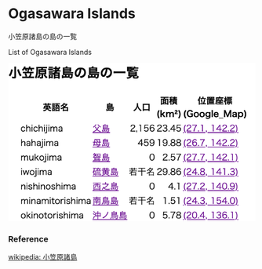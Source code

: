 Ogasawara Islands
===============

小笠原諸島の島の一覧

List of Ogasawara Islands

![ogasawara islands](https://github.com/ohwada/World_Countries/blob/main/japan_municipal_code/ogasawara_islands/screenshots/ogasawara_islands_list.png)

### Reference

[wikipedia: 小笠原諸島](https://ja.wikipedia.org/wiki/%E5%B0%8F%E7%AC%A0%E5%8E%9F%E8%AB%B8%E5%B3%B6)

